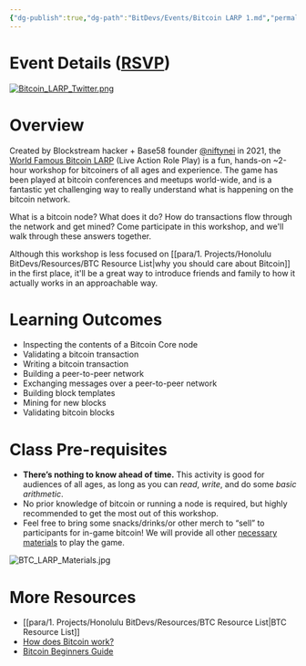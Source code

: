 ```yaml
---
{"dg-publish":true,"dg-path":"BitDevs/Events/Bitcoin LARP 1.md","permalink":"/bit-devs/events/bitcoin-larp-1/","title":"Bitcoin LARP 1","tags":["bitcoin","resource","workshop"],"noteIcon":"3","created":"2024-05-26T13:02:49.288-10:00","updated":"2024-06-08T12:48:00.652-10:00"}
---
```




# Event Details ([RSVP](https://www.meetup.com/honolulu-bitdevs/events/301250362/))

[![Bitcoin_LARP_Twitter.png](/img/user/para/artifacts/Bitcoin_LARP_Twitter.png)](https://www.meetup.com/honolulu-bitdevs/events/301250362/)

# Overview 

Created by Blockstream hacker + Base58 founder [@niftynei](https://x.com/niftynei) in 2021, the [World Famous Bitcoin LARP](https://www.base58.info/classes/larp) (Live Action Role Play) is a fun, hands-on ~2-hour workshop for bitcoiners of all ages and experience. The game has been played at bitcoin conferences and meetups world-wide, and is a fantastic yet challenging way to really understand what is happening on the bitcoin network.

What is a bitcoin node? What does it do? How do transactions flow through the network and get mined?  Come participate in this workshop, and we'll walk through these answers together.

Although this workshop is less focused on [[para/1. Projects/Honolulu BitDevs/Resources/BTC Resource List\|why you should care about Bitcoin]] in the first place, it'll be a great way to introduce friends and family to how it actually works in an approachable way.

# Learning Outcomes

- Inspecting the contents of a Bitcoin Core node  
- Validating a bitcoin transaction  
- Writing a bitcoin transaction  
- Building a peer-to-peer network  
- Exchanging messages over a peer-to-peer network  
- Building block templates  
- Mining for new blocks  
- Validating bitcoin blocks

# Class Pre-requisites

- **There’s nothing to know ahead of time.** This activity is good for audiences of all ages, as long as you can _read_, _write_, and do some _basic arithmetic_.
- No prior knowledge of bitcoin or running a node is required, but highly recommended to get the most out of this workshop.
- Feel free to bring some snacks/drinks/or other merch to “sell” to participants for in-game bitcoin! We will provide all other [necessary materials](https://github.com/base58btc/LARP/blob/main/BOM.md) to play the game. 

![BTC_LARP_Materials.jpg](/img/user/para/artifacts/BTC_LARP_Materials.jpg)

# More Resources
- [[para/1. Projects/Honolulu BitDevs/Resources/BTC Resource List\|BTC Resource List]]
- [How does Bitcoin work?](https://bitcoin.org/en/how-it-works)
- [Bitcoin Beginners Guide](https://learnmeabitcoin.com/beginners/)